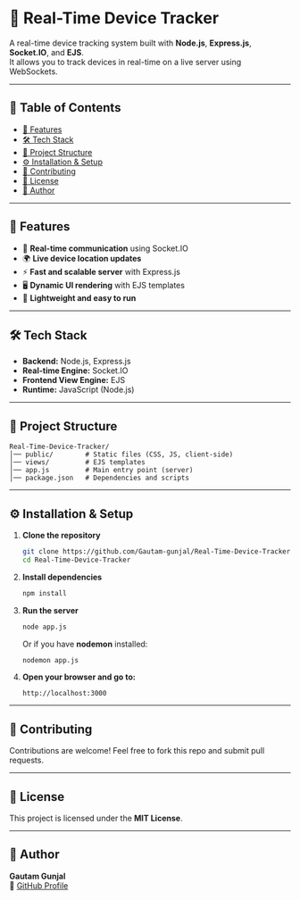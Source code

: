 # 📍 Real-Time Device Tracker

A real-time device tracking system built with **Node.js**, **Express.js**, **Socket.IO**, and **EJS**.  
It allows you to track devices in real-time on a live server using WebSockets.

---

## 📑 Table of Contents

- [🚀 Features](#-features)
- [🛠️ Tech Stack](#️-tech-stack)
- [📂 Project Structure](#-project-structure)
- [⚙️ Installation & Setup](#️-installation--setup)
- [🤝 Contributing](#-contributing)
- [📜 License](#-license)
- [👤 Author](#-author)

---

## 🚀 Features

- 📡 **Real-time communication** using Socket.IO  
- 🌍 **Live device location updates**  
- ⚡ **Fast and scalable server** with Express.js  
- 🖥️ **Dynamic UI rendering** with EJS templates  
- 🔗 **Lightweight and easy to run**

---

## 🛠️ Tech Stack

- **Backend:** Node.js, Express.js  
- **Real-time Engine:** Socket.IO  
- **Frontend View Engine:** EJS  
- **Runtime:** JavaScript (Node.js)  

---

## 📂 Project Structure

```
Real-Time-Device-Tracker/
│── public/        # Static files (CSS, JS, client-side)
│── views/         # EJS templates
│── app.js         # Main entry point (server)
│── package.json   # Dependencies and scripts
```

---

## ⚙️ Installation & Setup

1. **Clone the repository**
   ```bash
   git clone https://github.com/Gautam-gunjal/Real-Time-Device-Tracker.git
   cd Real-Time-Device-Tracker
   ```

2. **Install dependencies**
   ```bash
   npm install
   ```

3. **Run the server**
   ```bash
   node app.js
   ```

   Or if you have **nodemon** installed:
   ```bash
   nodemon app.js
   ```

4. **Open your browser and go to:**
   ```
   http://localhost:3000
   ```

---


## 🤝 Contributing

Contributions are welcome! Feel free to fork this repo and submit pull requests.  

---

## 📜 License

This project is licensed under the **MIT License**.  

---

## 👤 Author

**Gautam Gunjal**  
🔗 [GitHub Profile](https://github.com/Gautam-gunjal)

